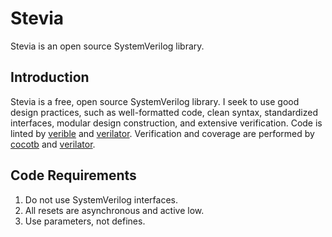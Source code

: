 # Stevia

Stevia is an open source SystemVerilog library.

## Introduction

Stevia is a free, open source SystemVerilog library.
I seek to use good design practices, such as well-formatted code, clean syntax, standardized interfaces, modular design construction, and extensive verification.
Code is linted by [verible](https://github.com/chipsalliance/verible) and [verilator](https://verilator.org).
Verification and coverage are performed by [cocotb](https://cocotb.org) and [verilator](https://verilator.org).

## Code Requirements

1. Do not use SystemVerilog interfaces.
2. All resets are asynchronous and active low.
3. Use parameters, not defines.
